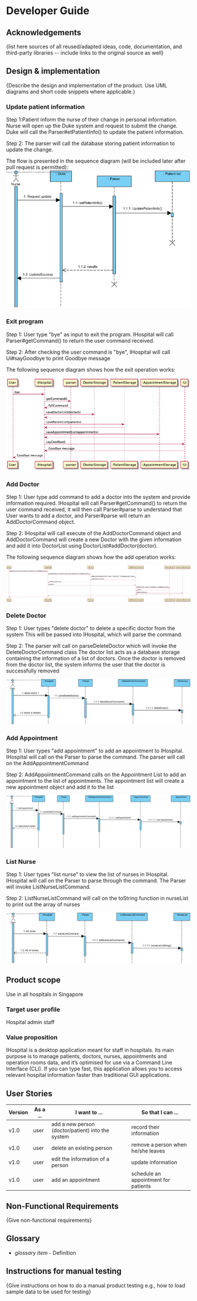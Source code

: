 # Developer Guide

## Acknowledgements

{list here sources of all reused/adapted ideas, code, documentation, and third-party libraries -- include links to the original source as well}

## Design & implementation

{Describe the design and implementation of the product. Use UML diagrams and short code snippets where applicable.}

### Update patient information
Step 1:Patient inform the nurse of their change in personal information. Nurse will open up the Duke system and request to submit the change. Duke will call the Parser#etPatientInfo() to update the patient information. 

Step 2:
The parser will call the database storing patient information to update the change.

The flow is presented in the sequence diagram (will be included later after pull request is permitted):
![](patient.png)

### Exit program
Step 1: User type "bye" as input to exit the program. IHospital will call Parser#getCommand()
to return the user command received.

Step 2: After checking the user command is "bye", IHospital will
call Ui#sayGoodbye to print Goodbye message

The following sequence diagram shows how the exit operation works:

![](ByeCommand.png)

### Add Doctor
Step 1: User type add command to add a doctor into the system and provide information required.
IHospital will call Parser#getCommand() to return the user command received, it will then call
Parser#parse to understand that User wants to add a doctor, and Parser#parse will return an 
AddDoctorCommand object.

Step 2: IHospital will call execute of the AddDoctorCommand object and AddDoctorCommand will
create a new Doctor with the given information and add it into DoctorList using 
DoctorList#addDoctor(doctor).

The following sequence diagram shows how the add operation works:

![](AddDoctor.png)

### Delete Doctor
Step 1: User types "delete doctor" to delete a specific doctor from the system
This will be passed into IHospital, which will parse the command.

Step 2: The parser will call on parseDeleteDoctor which will invoke the DeleteDoctorCommand class
The doctor list acts as a database storage containing the information of a list of doctors.
Once the doctor is removed from the doctor list, the system informs the user that the doctor is successfully removed

![](DeleteDoctor.png)

### Add Appointment
Step 1: User types "add appointment" to add an appointment to IHospital. 
IHospital will call on the Parser to parse the command. The parser will call on the AddAppointmentCommand

Step 2: AddAppointmentCommand calls on the Appointment List to add an appointment to the list of appointments.
The appointment list will create a new appointment object and add it to the list

![](AddAppointment.png)

### List Nurse
Step 1: User types "list nurse" to view the list of nurses in IHospital.
IHospital will call on the Parser to parse through the command. The Parser will invoke ListNurseListCommand.

Step 2: ListNurseListCommand will call on the toString function in nurseList to print out the array of nurses

![](ListNurse.png)

## Product scope
Use in all hospitals in Singapore
### Target user profile
Hospital admin staff

### Value proposition
IHospital is a desktop application meant for staff in hospitals. Its main purpose is to manage patients,
doctors, nurses, appointments and operation rooms data, and it’s optimised for use via a Command Line Interface (CLI).
If you can type fast, this application allows you to access relevant hospital information faster than traditional GUI applications.

## User Stories

| Version | As a ... | I want to ...                                     | So that I can ...                    |
|---------|----------|---------------------------------------------------|--------------------------------------|
| v1.0    | user     | add a new person (doctor/patient) into the system | record their information             |
| v1.0    | user     | delete an existing person                         | remove a person when he/she leaves   |
| v1.0    | user     | edit the information of a person                  | update information                   |
| v1.0    | user     | add an appointment                                | schedule an appointment for patients |




## Non-Functional Requirements

{Give non-functional requirements}

## Glossary

* *glossary item* - Definition

## Instructions for manual testing

{Give instructions on how to do a manual product testing e.g., how to load sample data to be used for testing}
